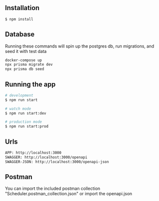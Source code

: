 
## Installation

```bash
$ npm install
```

## Database
Running these commands will spin up the postgres db, run migrations, and seed it with test data
```bash
docker-compose up
npx prisma migrate dev
npx prisma db seed
```

## Running the app

```bash
# development
$ npm run start

# watch mode
$ npm run start:dev

# production mode
$ npm run start:prod
```

## Urls
```bash
APP: http://localhost:3000
SWAGGER: http://localhost:3000/openapi
SWAGGER-JSON: http://localhost:3000/openapi-json
```

## Postman
You can import the included postman collection "Scheduler.postman_collection.json" or import the openapi.json
